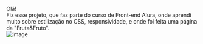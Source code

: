 Olá!<br>
Fiz esse projeto, que faz parte do curso de Front-end Alura, onde aprendi muito sobre estilização no CSS, responsividade, e onde foi feita uma página da "Fruta&Fruto".<br>
![image](https://user-images.githubusercontent.com/95005787/172529845-7977baf3-36b4-4050-a351-e49d0fa1a27b.png)

